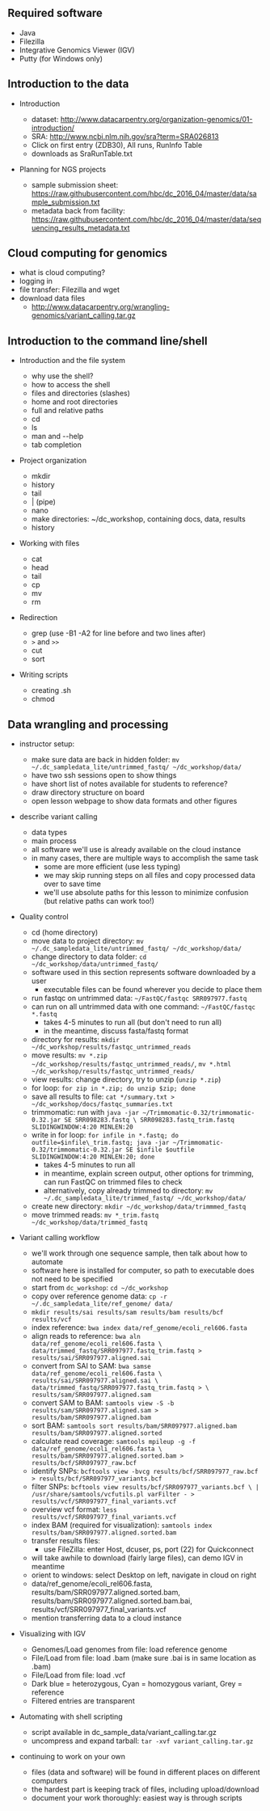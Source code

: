 ## Required software

* Java
* Filezilla
* Integrative Genomics Viewer (IGV)
* Putty (for Windows only)

## Introduction to the data

* Introduction
	* dataset: http://www.datacarpentry.org/organization-genomics/01-introduction/
	* SRA: http://www.ncbi.nlm.nih.gov/sra?term=SRA026813
	* Click on first entry (ZDB30), All runs, RunInfo Table
	* downloads as SraRunTable.txt

* Planning for NGS projects
	* sample submission sheet: https://raw.githubusercontent.com/hbc/dc_2016_04/master/data/sample_submission.txt
	* metadata back from facility: https://raw.githubusercontent.com/hbc/dc_2016_04/master/data/sequencing_results_metadata.txt
	
## Cloud computing for genomics

* what is cloud computing?
* logging in
* file transfer: Filezilla and wget
* download data files
	* http://www.datacarpentry.org/wrangling-genomics/variant_calling.tar.gz

## Introduction to the command line/shell

* Introduction and the file system
	* why use the shell?
	* how to access the shell	
	* files and directories (slashes)
	* home and root directories
	* full and relative paths
	* cd
	* ls
	* man and --help
	* tab completion

* Project organization
	* mkdir
	* history
	* tail
	* | (pipe)
	* nano
	* make directories: ~/dc_workshop, containing docs, data, results
	* history

* Working with files
	* cat
	* head
	* tail
	* cp
	* mv
	* rm

* Redirection
	* grep (use -B1 -A2 for line before and two lines after)
	* `>` and `>>`
	* cut
	* sort

* Writing scripts
	* creating .sh 
	* chmod

## Data wrangling and processing

* instructor setup:
	* make sure data are back in hidden folder: `mv ~/.dc_sampledata_lite/untrimmed_fastq/ ~/dc_workshop/data/`
	* have two ssh sessions open to show things
	* have short list of notes available for students to reference?
	* draw directory structure on board
	* open lesson webpage to show data formats and other figures

* describe variant calling
	* data types
	* main process
	* all software we'll use is already available on the cloud instance
	* in many cases, there are multiple ways to accomplish the same task
		* some are more efficient (use less typing)
		* we may skip running steps on all files and copy processed data over to save time
		* we'll use absolute paths for this lesson to minimize confusion (but relative paths can work too!)

* Quality control
	* cd (home directory)
	* move data to project directory: `mv ~/.dc_sampledata_lite/untrimmed_fastq/ ~/dc_workshop/data/`
	* change directory to data folder: `cd ~/dc_workshop/data/untrimmed_fastq/`
	* software used in this section represents software downloaded by a user
		* executable files can be found wherever you decide to place them
	* run fastqc on untrimmed data: `~/FastQC/fastqc SRR097977.fastq`
	* can run on all untrimmed data with one command: `~/FastQC/fastqc *.fastq`
		* takes 4-5 minutes to run all (but don't need to run all)
		* in the meantime, discuss fasta/fastq format
	* directory for results: `mkdir ~/dc_workshop/results/fastqc_untrimmed_reads`
	* move results: `mv *.zip ~/dc_workshop/results/fastqc_untrimmed_reads/`, `mv *.html ~/dc_workshop/results/fastqc_untrimmed_reads/`
	* view results: change directory, try to unzip (`unzip *.zip`)
	* for loop: `for zip in *.zip; do unzip $zip; done`
	* save all results to file: `cat */summary.txt > ~/dc_workshop/docs/fastqc_summaries.txt`
	* trimmomatic: run with `java -jar ~/Trimmomatic-0.32/trimmomatic-0.32.jar SE SRR098283.fastq \
SRR098283.fastq_trim.fastq SLIDINGWINDOW:4:20 MINLEN:20`
	* write in for loop: `for infile in *.fastq; do outfile=$infile\_trim.fastq; java -jar ~/Trimmomatic-0.32/trimmomatic-0.32.jar SE $infile $outfile SLIDINGWINDOW:4:20 MINLEN:20; done`
		* takes 4-5 minutes to run all
		* in meantime, explain screen output, other options for trimming, can run FastQC on trimmed files to check
		* alternatively, copy already trimmed to directory: `mv ~/.dc_sampledata_lite/trimmed_fastq/ ~/dc_workshop/data/`
	* create new directory: `mkdir ~/dc_workshop/data/trimmmed_fastq`
	* move trimmed reads: `mv *_trim.fastq ~/dc_workshop/data/trimmed_fastq`

* Variant calling workflow
	* we'll work through one sequence sample, then talk about how to automate
	* software here is installed for computer, so path to executable does not need to be specified
	* start from `dc_workshop`: `cd ~/dc_workshop`
	* copy over reference genome data: `cp -r ~/.dc_sampledata_lite/ref_genome/ data/`
	* `mkdir results/sai results/sam results/bam results/bcf results/vcf`
	* index reference: `bwa index data/ref_genome/ecoli_rel606.fasta`
	* align reads to reference: `bwa aln data/ref_genome/ecoli_rel606.fasta \
    data/trimmed_fastq/SRR097977.fastq_trim.fastq > results/sai/SRR097977.aligned.sai`
	* convert from SAI to SAM: `bwa samse data/ref_genome/ecoli_rel606.fasta \
    results/sai/SRR097977.aligned.sai \
    data/trimmed_fastq/SRR097977.fastq_trim.fastq > \
    results/sam/SRR097977.aligned.sam`
    * convert SAM to BAM: `samtools view -S -b results/sam/SRR097977.aligned.sam > results/bam/SRR097977.aligned.bam`
    * sort BAM: `samtools sort results/bam/SRR097977.aligned.bam results/bam/SRR097977.aligned.sorted`
    * calculate read coverage: `samtools mpileup -g -f data/ref_genome/ecoli_rel606.fasta \
        results/bam/SRR097977.aligned.sorted.bam > results/bcf/SRR097977_raw.bcf`
    * identify SNPs: `bcftools view -bvcg results/bcf/SRR097977_raw.bcf > results/bcf/SRR097977_variants.bcf`
    * filter SNPs: `bcftools view results/bcf/SRR097977_variants.bcf \ | /usr/share/samtools/vcfutils.pl varFilter - > results/vcf/SRR097977_final_variants.vcf`
    * overview vcf format: `less results/vcf/SRR097977_final_variants.vcf`
    * index BAM (required for visualization): `samtools index results/bam/SRR097977.aligned.sorted.bam`
    * transfer results files: 
    	* use FileZilla: enter Host, dcuser, ps, port (22) for Quickconnect
	* will take awhile to download (fairly large files), can demo IGV in meantime
	* orient to windows: select Desktop on left, navigate in cloud on right
	* data/ref_genome/ecoli_rel606.fasta, results/bam/SRR097977.aligned.sorted.bam, results/bam/SRR097977.aligned.sorted.bam.bai, results/vcf/SRR097977_final_variants.vcf
	* mention transferring data to a cloud instance
    
* Visualizing with IGV
	* Genomes/Load genomes from file: load reference genome
	* File/Load from file: load .bam (make sure .bai is in same location as .bam)
	* File/Load from file: load .vcf
	* Dark blue = heterozygous, Cyan = homozygous variant, Grey = reference
	* Filtered entries are transparent
	
* Automating with shell scripting
	* script available in dc_sample_data/variant_calling.tar.gz
	* uncompress and expand tarball: `tar -xvf variant_calling.tar.gz`

* continuing to work on your own
	* files (data and software) will be found in different places on different computers
	* the hardest part is keeping track of files, including upload/download
	* document your work thoroughly: easiest way is through scripts
